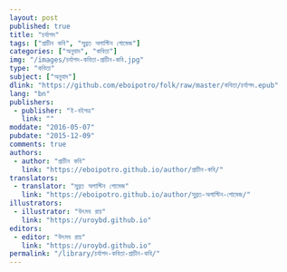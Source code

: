 ```yaml
---
layout: post
published: true
title: "চর্যাপদ"
tags: ["প্রাচীন কবি", "সুব্রত অগাস্টিন গোমেজ"]
categories: ["অনুবাদ", "কবিতা"]
img: "/images/চর্যাপদ-কবিতা-প্রাচীন-কবি.jpg"
type: "কবিতা"
subject: ["অনুবাদ"]
dlink: "https://github.com/eboipotro/folk/raw/master/কবিতা/চর্যাপদ.epub"
lang: "bn"
publishers: 
 - publisher: "ই-বইপত্র"
   link: ""
moddate: "2016-05-07"
pubdate: "2015-12-09"
comments: true
authors: 
 - author: "প্রাচীন কবি"
   link: "https://eboipotro.github.io/author/প্রাচীন-কবি/"
translators: 
 - translator: "সুব্রত অগাস্টিন গোমেজ"
   link: "https://eboipotro.github.io/author/সুব্রত-অগাস্টিন-গোমেজ/"
illustrators: 
 - illustrator: "উৎসব রায়"
   link: "https://uroybd.github.io"
editors: 
 - editor: "উৎসব রায়"
   link: "https://uroybd.github.io"
permalink: "/library/চর্যাপদ-কবিতা-প্রাচীন-কবি/"
---
```

